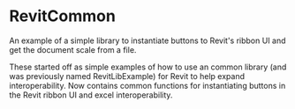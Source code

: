 # RevitCommon
An example of a simple library to instantiate buttons to Revit's ribbon UI and get the document scale from a file.

These started off as simple examples of how to use an common library (and was previously named RevitLibExample) for Revit to help expand interoperability.  Now contains common functions for instantiating buttons in the Revit ribbon UI and excel interoperability.

